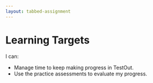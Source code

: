 ```yaml
---
layout: tabbed-assignment
---
```


# Learning Targets

I can:

* Manage time to keep making progress in TestOut.
* Use the practice assessments to evaluate my progress.

<!-- Don't edit links here, change them in _data/assignment.yml instead, -->

[slides]: <{{site.data.assignment.slides}}>
[template]: <{{site.data.assignment.template}}>
